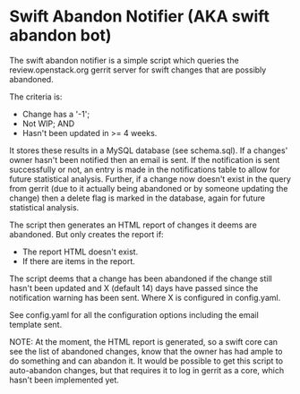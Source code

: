 Swift Abandon Notifier (AKA swift abandon bot)
===============================================

The swift abandon notifier is a simple script which queries the review.openstack.org gerrit server for swift changes that are possibly abandoned.

The criteria is:
  - Change has a '-1';
  - Not WIP; AND
  - Hasn't been updated in >= 4 weeks.

It stores these results in a MySQL database (see schema.sql). If a changes' owner hasn't been notified then an email is sent. If the notification is sent successfully or not, an entry is made in the notifications table to allow for future statistical analysis. Further, if a change now doesn't exist in the query from gerrit (due to it actually being abandoned or by someone updating the change) then a delete flag is marked in the database, again for future statistical analysis.

The script then generates an HTML report of changes it deems are abandoned. But only creates the report if:
  - The report HTML doesn't exist.
  - If there are items in the report.

The script deems that a change has been abandoned if the change still hasn't been updated and X (default 14) days have passed since the notification warning has been sent. Where X is configured in config.yaml.

See config.yaml for all the configuration options including the email template sent.

NOTE: At the moment, the HTML report is generated, so a swift core can see the list of abandoned changes, know that the owner has had ample to do something and can abandon it. It would be possible to get this script to auto-abandon changes, but that requires it to log in gerrit as a core, which hasn't been implemented yet.
